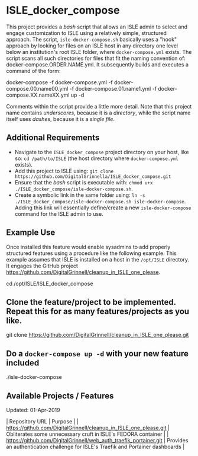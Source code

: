 # ISLE_docker_compose

This project provides a *bash* script that allows an ISLE admin to select and engage customization to ISLE using a relatively simple, structured approach. The script, `isle-docker-compose.sh` basically uses a "hook" approach by looking for files on an ISLE host in any directory one level below an institution's root ISLE folder, where `docker-compose.yml` exists. The script scans all such directories for files that fit the naming convention of: docker-compose.ORDER.NAME.yml. It subsequently builds and executes a command of the form:

docker-compose -f docker-compose.yml -f docker-compose.00.name00.yml -f docker-compose.01.name1.yml -f docker-compose.XX.nameXX.yml up -d

Comments within the script provide a little more detail.  Note that this project name contains *underscores*, because it is a *directory*, while the script name itself uses *dashes*, because it is a *single file*.

## Additional Requirements

  - Navigate to the `ISLE_docker_compose` project directory on your host, like so: `cd /path/to/ISLE`  (the host directory where `docker-compose.yml` exists).
  - Add this project to ISLE using: `git clone https://github.com/DigitalGrinnella/ISLE_docker_compose.git`
  - Ensure that the *bash* script is executable with: `chmod u+x ./ISLE_docker_compose/isle-docker-compose.sh`.
  - Create a symbolic link in the same folder using: `ln -s ./ISLE_docker_compose/isle-docker-compose.sh isle-docker-compose`. Adding this link will essentially define/create a new `isle-docker-compose` command for the ISLE admin to use.

## Example Use

Once installed this feature would enable sysadmins to add properly structured features using a procedure like the following example. This example assumes that ISLE is installed on a host in the `/opt/ISLE` directory. It engages the GitHub project https://github.com/DigitalGrinnell/cleanup_in_ISLE_one_please.

cd /opt/ISLE/ISLE_docker_compose
## Clone the feature/project to be implemented.  Repeat this for as many features/projects as you like.
git clone https://github.com/DigitalGrinnell/cleanup_in_ISLE_one_please.git
## Do a `docker-compose up -d` with your new feature included
./isle-docker-compose

## Available Projects / Features
Updated:  01-Apr-2019

| Repository URL | Purpose |
| https://github.com/DigitalGrinnell/cleanup_in_ISLE_one_please.git | Obliterates some unnecessary cruft in ISLE's FEDORA container |
| https://github.com/DigitalGrinnell/web_auth_traefik_portainer.git | Provides an authentication challenge for ISLE's Traefik and Portainer dashboards |
